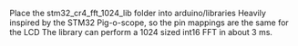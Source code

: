 Place the stm32_cr4_fft_1024_lib folder into arduino/libraries
Heavily inspired by the STM32 Pig-o-scope, so the pin mappings are the same for the LCD
The library can perform a 1024 sized int16 FFT in about 3 ms. 
